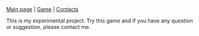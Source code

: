<nav class="menu" style="align-items: center">
  <div class="container" style="align-items: center">
    <a href="#">Main page</a> |
    <a href="15-puzzle.html">Game</a> |
    <a href="contacts.html">Contacts</a>
  </div>
</nav>

This is my experimental project. Try this game and if you have any question or suggestion, please contact me. 

